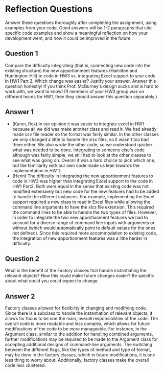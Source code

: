 # Reflection Questions

Answer these questions thoroughly after completing the assignment, using examples from your code. Good answers will be 1-2 paragraphs that cite specific code examples and show a meaningful reflection on how your development went, and how it could be improved in the future.

## Question 1

Compare the difficulty integrating (that is, connecting new code into the existing structure) the new apportionment features (Hamilton and Huntington-Hill) to code in HW3 vs. integrating Excel support to your code in HW1 Part 2. Which change was easier? Justify your answer. Answer this question honestly! If you think Prof. McBurney's design sucks and is hard to work with, we want to know! (If members of your HW3 group was on different teams for HW1, then they should answer this question separately.)

## Answer 1
* (Karen, Rex) In our opinion it was easier to integrate excel in HW1 because all we did was make another class and read it. We had already made
csv file reader so the format was fairly similar. In the other classes we only changed a little to handle the xlsx files, so it wasn't too bad
there either. We also wrote the other code, so we understood quicker what was needed to be done. Integrating to someone else's code although was
fairly simple, we still had to look at the other classes to see what was going on. Overall it was a hard choice to pick which one, but the
familiarity with our own code made us lean towards the implementation in HW 1.
* (Herin) The difficulty in integrating the new apportionment features to code in HW3 was higher than integrating Excel support to the code in HW1 Part2. Both were equal in the sense that existing code was not modified extensively but new code for the new features had to be added to handle the different instances. For example, implementing the Excel support required a new class to read in Excel files while allowing the command line arguments to have the xlcs file extension. This required the command lines to be able to handle the two types of files. However, in order to integrate the two new apportionment features we had to account for a diverse range of command line inputs with arguments or without (which would automatically point to default values for the ones not defined). Since this required more accommodation to existing code, the integration of new apportionment features was a little harder in difficulty.

 
## Question 2

What is the benefit of the Factory classes that handle instantiating the relevant objects? How this could make future changes easier? Be specific about what could you could expect to change.

## Answer 2
Factory classes allowed for flexibility in changing and modifying code. Since there is a subclass to handle the instantiation of relevant objects, it allows for focus to be one the main, overall responsibilities of the code.
The overall code is more readable and less complex, which allows for future modifications of the code to be more manageable. For instance, in the Argument class, similar to the addition for handling combined arguments, 
further modifications may be required to be made to the Argument class for accepting additional designs of command-line arguments. The switching between the different flags, like the types of method and type of format, 
may be done in the factory classes, which in future modifications, it is one less thing to worry about. Additionally, factory classes make the overall code less clustered. 